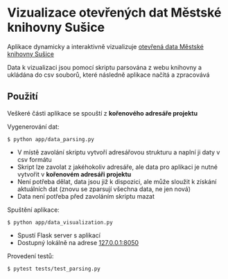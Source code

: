 # Vizualizace otevřených dat Městské knihovny Sušice

Aplikace dynamicky a interaktivně vizualizuje [otevřená data Městské knihovny Sušice](https://susice.tritius.cz/statistics)

Data k vizualizaci jsou pomocí skriptu parsována z webu knihovny a ukládána do csv souborů, které následně aplikace načítá a zpracovává

## Použití

Veškeré části aplikace se spouští z **kořenového adresáře projektu**

Vygenerování dat:
```
$ python app/data_parsing.py
```
* V místě zavolání skriptu vytvoří adresářovou strukturu a naplní ji daty v csv formátu
* Skript lze zavolat z jakéhokoliv adresáře, ale data pro aplikaci je nutné vytvořit v **kořenovém adresáři projektu**
* Není potřeba dělat, data jsou již k dispozici, ale může sloužit k získání aktuálních dat (znovu se zparsují všechna data, ne jen nová)
* Data není potřeba před zavoláním skriptu mazat

Spuštění aplikace:
```
$ python app/data_visualization.py
```
* Spustí Flask server s aplikací
* Dostupný lokálně na adrese [127.0.0.1:8050](http://127.0.0.1:8050/)

Provedení testů:
```
$ pytest tests/test_parsing.py
```
